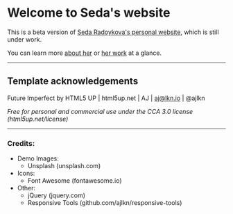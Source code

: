 
# Welcome to Seda's website 

This is a beta version of [Seda Radoykova's personal website](https://sedaradoykova.github.io/), which is still under work. 

You can learn more [about her](https://sedaradoykova.github.io/content/about.html) or [her work](https://sedaradoykova.github.io/content/projects.html) at a glance.  


----

## Template acknowledgements

Future Imperfect by HTML5 UP | html5up.net | AJ | aj@lkn.io | @ajlkn 

_Free for personal and commercial use under the CCA 3.0 license (html5up.net/license)_


----

### Credits:

- Demo Images:
	- Unsplash (unsplash.com)
- Icons:
	- Font Awesome (fontawesome.io)
- Other:
	- jQuery (jquery.com)
	- Responsive Tools (github.com/ajlkn/responsive-tools)